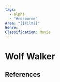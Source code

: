 ```yaml
---
tags:
  - alpha
  - "#resource"
Area: "[[Film]]"
Genre:
Classification: Movie
---
```

# Wolf Walker



## References



